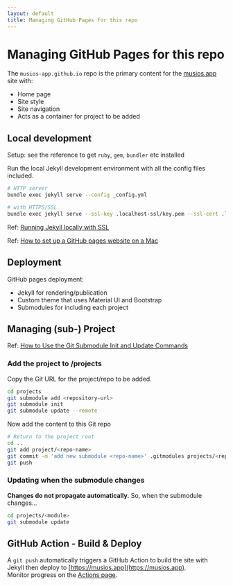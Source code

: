```yaml
---
layout: default
title: Managing GitHub Pages for this repo
---
```


# Managing GitHub Pages for this repo

The `musios-app.github.io` repo is the primary content for the [musios.app](https://musios.app) site with:

* Home page
* Site style
* Site navigation
* Acts as a container for project to be added

## Local development

Setup: see the reference to get `ruby`, `gem`, `bundler` etc installed

Run the local Jekyll development environment with all the config files included.

```bash
# HTTP server
bundle exec jekyll serve --config _config.yml

# with HTTPS/SSL
bundle exec jekyll serve --ssl-key .localhost-ssl/key.pem --ssl-cert .localhost-ssl/cert.pem
```

Ref: [Running Jekyll locally with SSL](https://claytonerrington.com/blog/securing-jekyll-with-ssl-locally/)

Ref: [How to set up a GitHub pages website on a Mac](https://open-research.gemmadanks.com/tutorials/how-to-set-up-github-pages-website/)

## Deployment

GitHub pages deployment:

* Jekyll for rendering/publication
* Custom theme that uses Material UI and Bootstrap
* Submodules for including each project

## Managing (sub-) Project

Ref: [How to Use the Git Submodule Init and Update Commands](https://www.geeksforgeeks.org/how-to-use-the-git-submodule-init-and-update-command/)

### Add the project to /projects

Copy the Git URL for the project/repo to be added.

```bash
cd projects
git submodule add <repository-url>
git submodule init
git submodule update --remote
```

Now add the content to this Git repo

```bash
# Return to the project root
cd ..
git add project/<repo-name>
git commit -m 'add new submodule <repo-name>' .gitmodules projects/<repo-name>
git push
```


### Updating when the submodule changes

**Changes do not propagate automatically.** So, when the submodule changes...

```bash
cd projects/<module>
git submodule update
```


## GitHub Action - Build & Deploy

A `git push` automatically triggers a GitHub Action to build the site with Jekyll then deploy to [https://musios.app](https://musios.app).  
Monitor progress on the [Actions page](https://github.com/musios-app/musios-app.github.io/actions).

